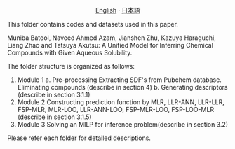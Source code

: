 <p align="center">
  <a href="/AqSol/README.md">English</a>
  ·
  <a href="/AqSol/README_jp.md">日本語</a>
</p>

This folder contains codes and datasets used in this paper.

Muniba Batool, Naveed Ahmed Azam, Jianshen Zhu, Kazuya Haraguchi, Liang Zhao and Tatsuya Akutsu:
A Unified Model for Inferring Chemical Compounds with Given Aqueous Solubility.

The folder structure is organized as follows:
	
1. Module 1
	a. Pre-processing
		 Extracting SDF's from Pubchem database.
		 Eliminating compounds (describe in section 4)
	b. Generating descriptors (describe in section 3.1.1)
2. Module 2
	Constructing prediction function by MLR, LLR-ANN, LLR-LLR, FSP-MLR, MLR-LOO, LLR-ANN-LOO, FSP-MLR-LOO, FSP-LOO-MLR (describe in section 3.1.5)
3. Module 3
	Solving an MILP for inference problem(describe in section 3.2)	

Please refer each folder for detailed descriptions.